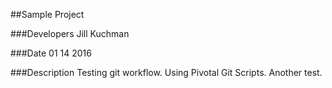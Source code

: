##Sample Project

###Developers
Jill Kuchman

###Date
01 14 2016

###Description
Testing git workflow. Using Pivotal Git Scripts. Another test.
